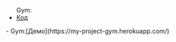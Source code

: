 <ul>
  Gym:<li><a href = "https://github.com/Amirhad/Gym">Код</a></li></ul> 
- Gym:[Демо](https://my-project-gym.herokuapp.com/)
